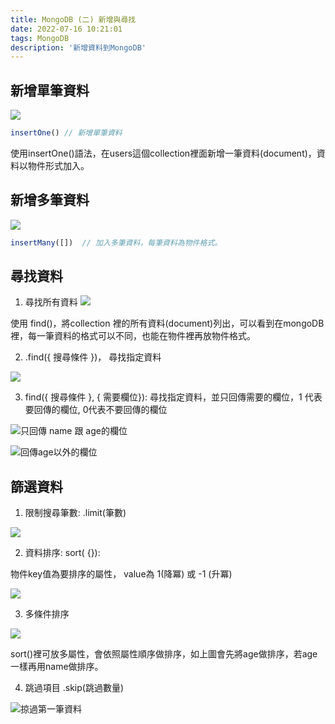 ```yaml
---
title: MongoDB (二) 新增與尋找
date: 2022-07-16 10:21:01
tags: MongoDB
description: '新增資料到MongoDB'
---
```


## 新增單筆資料

![](https://miro.medium.com/max/1400/1*gVW--Mwzkr8MGyRqEAiJqQ.png)

``` js
insertOne() // 新增單筆資料
```

使用insertOne()語法，在users這個collection裡面新增一筆資料(document)，資料以物件形式加入。

## 新增多筆資料

![](https://miro.medium.com/max/1400/1*iifEjaw0vesRmNJuc55dJA.png)

``` js
insertMany([])  // 加入多筆資料，每筆資料為物件格式。
```

## 尋找資料

1. 尋找所有資料
![](https://miro.medium.com/max/1400/1*u24PrSDc2Y_O9za1Sd5cVg.png)

使用 find()，將collection 裡的所有資料(document)列出，可以看到在mongoDB裡，每一筆資料的格式可以不同，也能在物件裡再放物件格式。

2. .find({ 搜尋條件 })， 尋找指定資料

![](https://miro.medium.com/max/1400/1*1y28loJEsDtZ7HFlUP8VDw.png)

3. find({ 搜尋條件 }, { 需要欄位}): 尋找指定資料，並只回傳需要的欄位，1 代表要回傳的欄位, 0代表不要回傳的欄位

![只回傳 name 跟 age的欄位](https://miro.medium.com/max/1400/1*rd21DIRvfdpCTdqRS-l0Dw.png)

![回傳age以外的欄位](https://miro.medium.com/max/1400/1*__9L7fjSlJVkfnh569nIdw.png)

## 篩選資料

1. 限制搜尋筆數: .limit(筆數)

![](https://miro.medium.com/max/1400/1*fslx_qLREPu8Do0OA-iOSw.png)

2. 資料排序: sort( {}):

物件key值為要排序的屬性， value為 1(降冪) 或 -1 (升冪)

![](https://miro.medium.com/max/1400/1*GDXlcgddlVyMXtV_YSXm3A.png)

3. 多條件排序

![](https://miro.medium.com/max/1400/1*6l6JUe1cSsM3b1DxQi1mGQ.png)

sort()裡可放多屬性，會依照屬性順序做排序，如上圖會先將age做排序，若age一樣再用name做排序。

4. 跳過項目 .skip(跳過數量)

![掠過第一筆資料](https://miro.medium.com/max/1400/1*0G0NEDl6BejHTCqxO5DK7Q.png)


